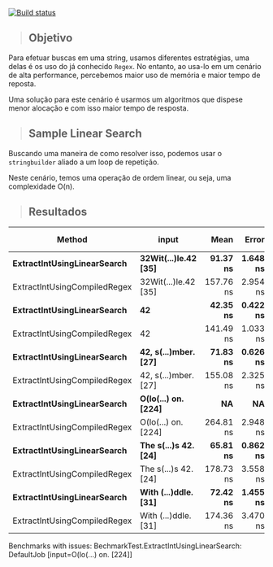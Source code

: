[![Build status](https://ci.appveyor.com/api/projects/status/ucxwgqb0ypj73tt9?svg=true)](https://ci.appveyor.com/project/adeildo-oliveira/StringLinearSearch)

>## Objetivo
Para efetuar buscas em uma string, usamos diferentes estratégias, uma delas é os uso do já conhecido `Regex`. No entanto, ao usa-lo em um cenário de alta performance, percebemos maior uso de memória e maior tempo de reposta.

Uma solução para este cenário é usarmos um algoritmos que dispese menor alocação e com isso maior tempo de resposta.

>## Sample Linear Search
Buscando uma maneira de como resolver isso, podemos usar o `stringbuilder` aliado a um loop de repetição.

Neste cenário, temos uma operação de ordem linear, ou seja, uma complexidade O(n).

>## Resultados

|                       Method |                input |      Mean |    Error |   StdDev |  Gen 0 | Gen 1 | Gen 2 | Allocated |
|----------------------------- |--------------------- |----------:|---------:|---------:|-------:|------:|------:|----------:|
|  **ExtractIntUsingLinearSearch** | **32Wit(...)le.42 [35]** |  **91.37 ns** | **1.648 ns** | **1.692 ns** | **0.0126** |     **-** |     **-** |      **40 B** |
| ExtractIntUsingCompiledRegex | 32Wit(...)le.42 [35] | 157.76 ns | 2.954 ns | 2.764 ns | 0.0763 |     - |     - |     240 B |
|  **ExtractIntUsingLinearSearch** |                   **42** |  **42.35 ns** | **0.422 ns** | **0.352 ns** | **0.0102** |     **-** |     **-** |      **32 B** |
| ExtractIntUsingCompiledRegex |                   42 | 141.49 ns | 1.033 ns | 0.915 ns | 0.0663 |     - |     - |     208 B |
|  **ExtractIntUsingLinearSearch** | **42, s(...)mber. [27]** |  **71.83 ns** | **0.626 ns** | **0.489 ns** | **0.0101** |     **-** |     **-** |      **32 B** |
| ExtractIntUsingCompiledRegex | 42, s(...)mber. [27] | 155.08 ns | 2.325 ns | 2.175 ns | 0.0763 |     - |     - |     240 B |
|  **ExtractIntUsingLinearSearch** |  **O(lo(...) on. [224]** |        **NA** |       **NA** |       **NA** |      **-** |     **-** |     **-** |         **-** |
| ExtractIntUsingCompiledRegex |  O(lo(...) on. [224] | 264.81 ns | 2.948 ns | 2.614 ns | 0.0739 |     - |     - |     232 B |
|  **ExtractIntUsingLinearSearch** | **The s(...)s 42. [24]** |  **65.81 ns** | **0.862 ns** | **0.764 ns** | **0.0101** |     **-** |     **-** |      **32 B** |
| ExtractIntUsingCompiledRegex | The s(...)s 42. [24] | 178.73 ns | 3.558 ns | 5.215 ns | 0.0763 |     - |     - |     240 B |
|  **ExtractIntUsingLinearSearch** | **With (...)ddle. [31]** |  **72.42 ns** | **1.455 ns** | **1.557 ns** | **0.0101** |     **-** |     **-** |      **32 B** |
| ExtractIntUsingCompiledRegex | With (...)ddle. [31] | 174.36 ns | 3.470 ns | 5.797 ns | 0.0763 |     - |     - |     240 B |

Benchmarks with issues:
  BechmarkTest.ExtractIntUsingLinearSearch: DefaultJob [input=O(lo(...) on. [224]]
